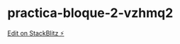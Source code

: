 # practica-bloque-2-vzhmq2

[Edit on StackBlitz ⚡️](https://stackblitz.com/edit/practica-bloque-2-vzhmq2)